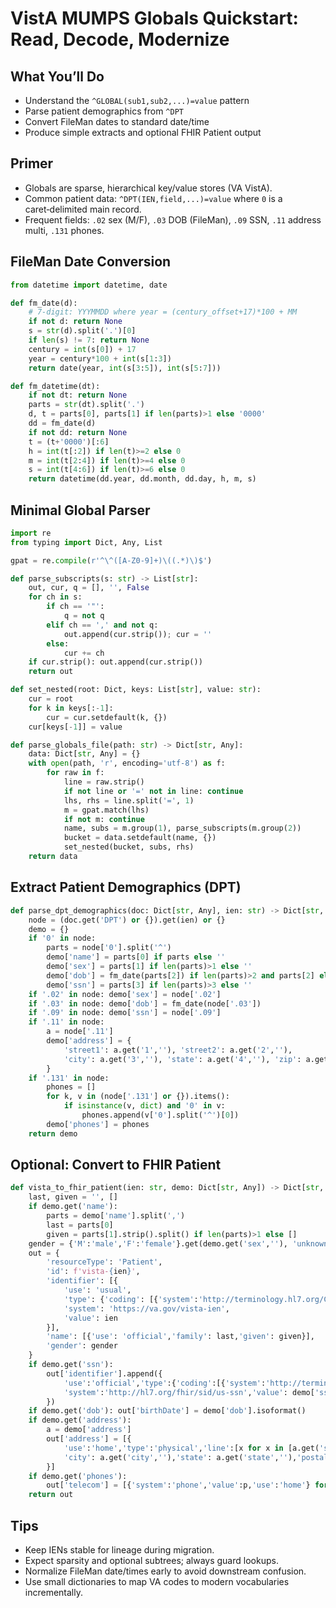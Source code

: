 # VistA MUMPS Globals Quickstart: Read, Decode, Modernize

## What You’ll Do
- Understand the `^GLOBAL(sub1,sub2,...)=value` pattern
- Parse patient demographics from `^DPT`
- Convert FileMan dates to standard date/time
- Produce simple extracts and optional FHIR Patient output

## Primer
- Globals are sparse, hierarchical key/value stores (VA VistA).
- Common patient data: `^DPT(IEN,field,...)=value` where `0` is a caret‑delimited main record.
- Frequent fields: `.02` sex (M/F), `.03` DOB (FileMan), `.09` SSN, `.11` address multi, `.131` phones.

## FileMan Date Conversion
```python
from datetime import datetime, date

def fm_date(d):
    # 7-digit: YYYMMDD where year = (century_offset+17)*100 + MM
    if not d: return None
    s = str(d).split('.')[0]
    if len(s) != 7: return None
    century = int(s[0]) + 17
    year = century*100 + int(s[1:3])
    return date(year, int(s[3:5]), int(s[5:7]))

def fm_datetime(dt):
    if not dt: return None
    parts = str(dt).split('.')
    d, t = parts[0], parts[1] if len(parts)>1 else '0000'
    dd = fm_date(d)
    if not dd: return None
    t = (t+'0000')[:6]
    h = int(t[:2]) if len(t)>=2 else 0
    m = int(t[2:4]) if len(t)>=4 else 0
    s = int(t[4:6]) if len(t)>=6 else 0
    return datetime(dd.year, dd.month, dd.day, h, m, s)
```

## Minimal Global Parser
```python
import re
from typing import Dict, Any, List

gpat = re.compile(r'^\^([A-Z0-9]+)\((.*)\)$')

def parse_subscripts(s: str) -> List[str]:
    out, cur, q = [], '', False
    for ch in s:
        if ch == '"':
            q = not q
        elif ch == ',' and not q:
            out.append(cur.strip()); cur = ''
        else:
            cur += ch
    if cur.strip(): out.append(cur.strip())
    return out

def set_nested(root: Dict, keys: List[str], value: str):
    cur = root
    for k in keys[:-1]:
        cur = cur.setdefault(k, {})
    cur[keys[-1]] = value

def parse_globals_file(path: str) -> Dict[str, Any]:
    data: Dict[str, Any] = {}
    with open(path, 'r', encoding='utf-8') as f:
        for raw in f:
            line = raw.strip()
            if not line or '=' not in line: continue
            lhs, rhs = line.split('=', 1)
            m = gpat.match(lhs)
            if not m: continue
            name, subs = m.group(1), parse_subscripts(m.group(2))
            bucket = data.setdefault(name, {})
            set_nested(bucket, subs, rhs)
    return data
```

## Extract Patient Demographics (DPT)
```python
def parse_dpt_demographics(doc: Dict[str, Any], ien: str) -> Dict[str, Any]:
    node = (doc.get('DPT') or {}).get(ien) or {}
    demo = {}
    if '0' in node:
        parts = node['0'].split('^')
        demo['name'] = parts[0] if parts else ''
        demo['sex'] = parts[1] if len(parts)>1 else ''
        demo['dob'] = fm_date(parts[2]) if len(parts)>2 and parts[2] else None
        demo['ssn'] = parts[3] if len(parts)>3 else ''
    if '.02' in node: demo['sex'] = node['.02']
    if '.03' in node: demo['dob'] = fm_date(node['.03'])
    if '.09' in node: demo['ssn'] = node['.09']
    if '.11' in node:
        a = node['.11']
        demo['address'] = {
            'street1': a.get('1',''), 'street2': a.get('2',''),
            'city': a.get('3',''), 'state': a.get('4',''), 'zip': a.get('5','')
        }
    if '.131' in node:
        phones = []
        for k, v in (node['.131'] or {}).items():
            if isinstance(v, dict) and '0' in v:
                phones.append(v['0'].split('^')[0])
        demo['phones'] = phones
    return demo
```

## Optional: Convert to FHIR Patient
```python
def vista_to_fhir_patient(ien: str, demo: Dict[str, Any]) -> Dict[str, Any]:
    last, given = '', []
    if demo.get('name'):
        parts = demo['name'].split(',')
        last = parts[0]
        given = parts[1].strip().split() if len(parts)>1 else []
    gender = {'M':'male','F':'female'}.get(demo.get('sex',''), 'unknown')
    out = {
        'resourceType': 'Patient',
        'id': f'vista-{ien}',
        'identifier': [{
            'use': 'usual',
            'type': {'coding': [{'system':'http://terminology.hl7.org/CodeSystem/v2-0203','code':'MR'}]},
            'system': 'https://va.gov/vista-ien',
            'value': ien
        }],
        'name': [{'use': 'official','family': last,'given': given}],
        'gender': gender
    }
    if demo.get('ssn'):
        out['identifier'].append({
            'use':'official','type':{'coding':[{'system':'http://terminology.hl7.org/CodeSystem/v2-0203','code':'SS'}]},
            'system':'http://hl7.org/fhir/sid/us-ssn','value': demo['ssn']
        })
    if demo.get('dob'): out['birthDate'] = demo['dob'].isoformat()
    if demo.get('address'):
        a = demo['address']
        out['address'] = [{
            'use':'home','type':'physical','line':[x for x in [a.get('street1'), a.get('street2')] if x],
            'city': a.get('city',''),'state': a.get('state',''),'postalCode': a.get('zip','')
        }]
    if demo.get('phones'):
        out['telecom'] = [{'system':'phone','value':p,'use':'home'} for p in demo['phones']]
    return out
```

## Tips
- Keep IENs stable for lineage during migration.
- Expect sparsity and optional subtrees; always guard lookups.
- Normalize FileMan date/times early to avoid downstream confusion.
- Use small dictionaries to map VA codes to modern vocabularies incrementally.

